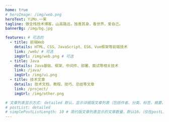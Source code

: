 ```yaml
---
home: true
# heroImage: /img/web.png
heroText: YiMo.一茉 
tagline: 做全栈技术博客，山高路远，独善其身，看世界，爱自己。
bannerBg: /img/bg.jpg

features: # 可选的
  - title: 前端Web
    details: HTML、CSS、JavaScript、ES6、Vue框架等前端技术
    link: /web/ # 可选
    imgUrl: /img/web.png # 可选
  - title: Java
    details: Java基础、框架、中间件、部署、面试等相关技术
    link: /java/
    imgUrl: /img/ui.png
  - title: 技术文章
    details: 技术文档、教程、技巧、总结等文章
    link: /project/
    imgUrl: /img/other.png

# 文章列表显示方式: detailed 默认，显示详细版文章列表（包括作者、分类、标签、摘要、分页等）| simple => 显示简约版文章列表（仅标题和日期）| none 不显示文章列表
# postList: detailed
# simplePostListLength: 10 # 简约版文章列表显示的文章数量，默认10。（仅在postList设置为simple时生效）
---
```


<ClientOnly>
  <WebInfo/>
</ClientOnly>

